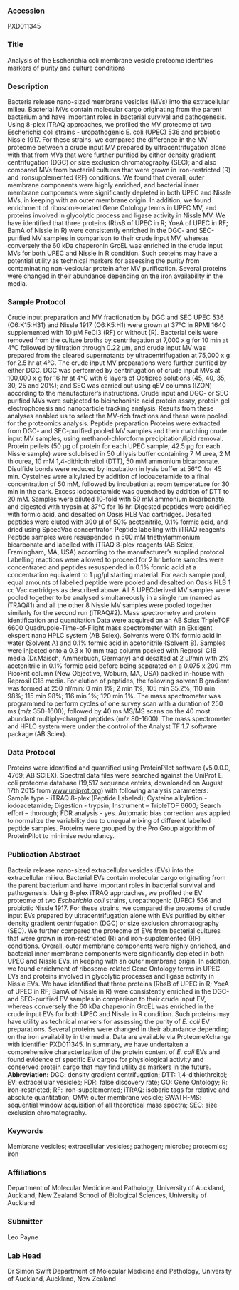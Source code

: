 ### Accession
PXD011345

### Title
Analysis of the Escherichia coli membrane vesicle proteome identifies markers of purity and culture conditions

### Description
Bacteria release nano-sized membrane vesicles (MVs) into the extracellular milieu. Bacterial MVs contain molecular cargo originating from the parent bacterium and have important roles in bacterial survival and pathogenesis. Using 8-plex iTRAQ approaches, we profiled the MV proteome of two Escherichia coli strains - uropathogenic E. coli (UPEC) 536 and probiotic Nissle 1917. For these strains, we compared the difference in the MV proteome between a crude input MV prepared by ultracentrifugation alone with that from MVs that were further purified by either density gradient centrifugation (DGC) or size exclusion chromatography (SEC); and also compared MVs from bacterial cultures that were grown in iron-restricted (R) and ironsupplemented (RF) conditions. We found that overall, outer membrane components were highly enriched, and bacterial inner membrane components were significantly depleted in both UPEC and Nissle MVs, in keeping with an outer membrane origin. In addition, we found enrichment of ribosome-related Gene Ontology terms in UPEC MV, and proteins involved in glycolytic process and ligase activity in Nissle MV. We have identified that three proteins (RbsB of UPEC in R; YoeA of UPEC in RF; BamA of Nissle in R) were consistently enriched in the DGC- and SEC-purified MV samples in comparison to their crude input MV, whereas conversely the 60 kDa chaperonin GroEL was enriched in the crude input MVs for both UPEC and Nissle in R condition. Such proteins may have a potential utility as technical markers for assessing the purity from contaminating non-vesicular protein after MV purification. Several proteins were changed in their abundance depending on the iron availability in the media.

### Sample Protocol
Crude input preparation and MV fractionation by DGC and SEC UPEC 536 (O6:K15:H31) and Nissle 1917 (O6:K5:H1) were grown at 37°C in RPMI 1640 supplemented with 10 µM FeCl3 (RF) or without (R). Bacterial cells were removed from the culture broths by centrifugation at 7,000 x g for 10 min at 4°C followed by filtration through 0.22 μm, and crude input MV was prepared from the cleared supernatants by ultracentrifugation at 75,000 x g for 2.5 hr at 4°C. The crude input MV preparations were further purified by either DGC. DGC was performed by centrifugation of crude input MVs at 100,000 x g for 16 hr at 4ᵒC with 6 layers of Optiprep solutions (45, 40, 35, 30, 25 and 20%); and SEC was carried out using qEV columns (IZON) according to the manufacturer’s instructions. Crude input and DGC- or SEC-purified MVs were subjected to bicinchoninic acid protein assay, protein gel electrophoresis and nanoparticle tracking analysis. Results from these analyses enabled us to select the MV-rich fractions and these were pooled for the proteomics analysis. Peptide preparation Proteins were extracted from DGC- and SEC-purified pooled MV samples and their matching crude input MV samples, using methanol-chloroform precipitation/lipid removal.  Protein pellets (50 µg of protein for each UPEC sample; 42.5 µg for each Nissle sample) were solublised in 50 µl lysis buffer containing 7 M urea, 2 M thiourea, 10 mM 1,4-dithiothreitol (DTT), 50 mM ammonium bicarbonate. Disulfide bonds were reduced by incubation in lysis buffer at 56°C for 45 min. Cysteines were alkylated by addition of iodoacetamide to a final concentration of 50 mM, followed by incubation at room temperature for 30 min in the dark. Excess iodoacetamide was quenched by addition of DTT to 20 mM. Samples were diluted 10-fold with 50 mM ammonium bicarbonate, and digested with trypsin at 37°C for 16 hr. Digested peptides were acidified with formic acid, and desalted on Oasis HLB Vac cartridges. Desalted peptides were eluted with 300 µl of 50% acetonitrile, 0.1% formic acid, and dried using SpeedVac concentrator. Peptide labelling with iTRAQ reagents Peptide samples were resuspended in 500 mM triethylammonium bicarbonate and labelled with iTRAQ 8-plex reagents (AB Sciex, Framingham, MA, USA) according to the manufacturer’s supplied protocol. Labelling reactions were allowed to proceed for 2 hr before samples were concentrated and peptides resuspended in 0.1% formic acid at a concentration equivalent to 1 µg/µl starting material. For each sample pool, equal amounts of labelled peptide were pooled and desalted on Oasis HLB 1 cc Vac cartridges as described above. All 8 UPECderived MV samples were pooled together to be analysed simultaneously in a single run (named as iTRAQ#1) and all the other 8 Nissle MV samples were pooled together similarly for the second run (iTRAQ#2). Mass spectrometry and protein identification and quantitation Data were acquired on an AB Sciex TripleTOF 6600 Quadrupole-Time-of-Flight mass spectrometer with an Eksigent ekspert nano HPLC system (AB Sciex). Solvents were 0.1% formic acid in water (Solvent A) and 0.1% formic acid in acetonitrile (Solvent B). Samples were injected onto a 0.3 x 10 mm trap column packed with Reprosil C18 media (Dr.Maisch, Ammerbuch, Germany) and desalted at 2 µl/min with 2% acetonitrile in 0.1% formic acid before being separated on a 0.075 x 200 mm PicoFrit column (New Objective, Woburn, MA, USA) packed in-house with Reprosil C18 media. For elution of peptides, the following solvent B gradient was formed at 250 nl/min: 0 min 1%; 2 min 1%; 105 min 35.2%; 110 min 98%; 115 min 98%; 116 min 1%; 120 min 1%. The mass spectrometer was programmed to perform cycles of one survey scan with a duration of 250 ms (m/z 350-1600), followed by 40 ms MS/MS scans on the 40 most abundant multiply-charged peptides (m/z 80-1600). The mass spectrometer and HPLC system were under the control of the Analyst TF 1.7 software package (AB Sciex).

### Data Protocol
Proteins were identified and quantified using ProteinPilot software (v5.0.0.0, 4769; AB SCIEX). Spectral data files were searched against the UniProt E. coli proteome database (19,517 sequence entries, downloaded on August 17th 2015 from www.uniprot.org) with following analysis parameters: Sample type - iTRAQ 8-plex (Peptide Labeled); Cysteine alkylation - iodoacetamide; Digestion - trypsin; Instrument – TripleTOF 6600; Search effort – thorough; FDR analysis - yes. Automatic bias correction was applied to normalize the variability due to unequal mixing of different labelled peptide samples. Proteins were grouped by the Pro Group algorithm of ProteinPilot to minimise redundancy.

### Publication Abstract
Bacteria release nano-sized extracellular vesicles (EVs) into the extracellular milieu. Bacterial EVs contain molecular cargo originating from the parent bacterium and have important roles in bacterial survival and pathogenesis. Using 8-plex iTRAQ approaches, we profiled the EV proteome of two <i>Escherichia coli</i> strains, uropathogenic (UPEC) 536 and probiotic Nissle 1917. For these strains, we compared the proteome of crude input EVs prepared by ultracentrifugation alone with EVs purified by either density gradient centrifugation (DGC) or size exclusion chromatography (SEC). We further compared the proteome of EVs from bacterial cultures that were grown in iron-restricted (R) and iron-supplemented (RF) conditions. Overall, outer membrane components were highly enriched, and bacterial inner membrane components were significantly depleted in both UPEC and Nissle EVs, in keeping with an outer membrane origin. In addition, we found enrichment of ribosome-related Gene Ontology terms in UPEC EVs and proteins involved in glycolytic processes and ligase activity in Nissle EVs. We have identified that three proteins (RbsB of UPEC in R; YoeA of UPEC in RF; BamA of Nissle in R) were consistently enriched in the DGC- and SEC-purified EV samples in comparison to their crude input EV, whereas conversely the 60 kDa chaperonin GroEL was enriched in the crude input EVs for both UPEC and Nissle in R condition. Such proteins may have utility as technical markers for assessing the purity of <i>E. coli</i> EV preparations. Several proteins were changed in their abundance depending on the iron availability in the media. Data are available via ProteomeXchange with identifier PXD011345. In summary, we have undertaken a comprehensive characterization of the protein content of <i>E. coli</i> EVs and found evidence of specific EV cargos for physiological activity and conserved protein cargo that may find utility as markers in the future. <b>Abbreviation:</b> DGC: density gradient centrifugation; DTT: 1,4-dithiothreitol; EV: extracellular vesicles; FDR: false discovery rate; GO: Gene Ontology; R: iron-restricted; RF: iron-supplemented; iTRAQ: isobaric tags for relative and absolute quantitation; OMV: outer membrane vesicle; SWATH-MS: sequential window acquisition of all theoretical mass spectra; SEC: size exclusion chromatography.

### Keywords
Membrane vesicles; extracellular vesicles; pathogen; microbe; proteomics; iron

### Affiliations
Department of Molecular Medicine and Pathology, University of Auckland, Auckland, New Zealand
School of Biological Sciences, University of Auckland

### Submitter
Leo Payne

### Lab Head
Dr Simon Swift
Department of Molecular Medicine and Pathology, University of Auckland, Auckland, New Zealand


